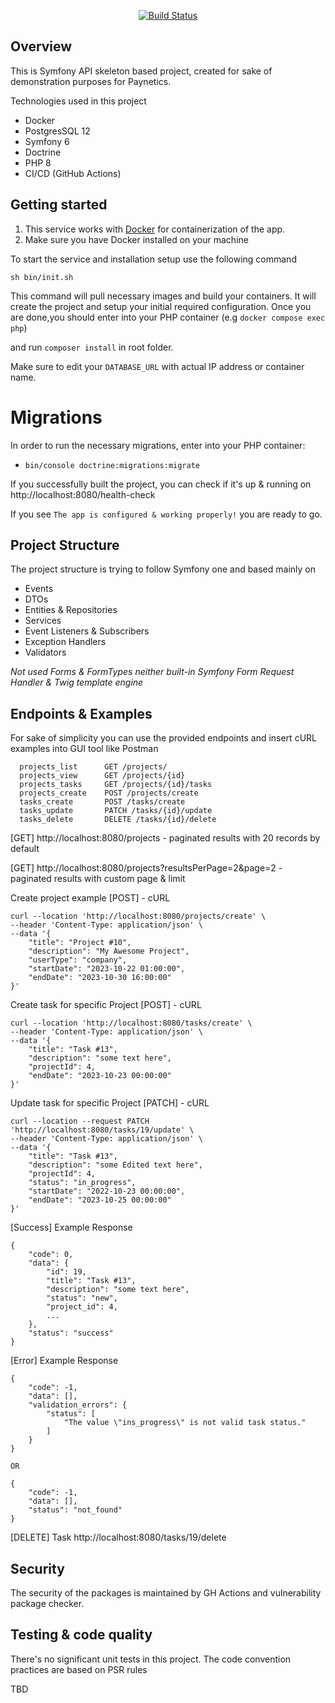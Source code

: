 <p align="center">
<a href="https://github.com/mnalbantov/task_management/actions"><img src="https://github.com/laravel/framework/workflows/tests/badge.svg" alt="Build Status"></a>
</p>

## Overview

This is Symfony API skeleton based project, created for sake of demonstration purposes for Paynetics.

Technologies used in this project

- Docker
- PostgresSQL 12
- Symfony 6
- Doctrine
- PHP 8
- CI/CD (GitHub Actions)

## Getting started

1. This service works with <a href="https://docker.com">Docker</a> for containerization of the app.
2. Make sure you have Docker installed on your machine

To start the service and installation setup use the following command

```
sh bin/init.sh
```

This command will pull necessary images and build your containers.
It will create the project and setup your initial required configuration.
Once you are done,you should enter into your PHP container (e.g ``docker compose exec php``)

and run ``composer install`` in root folder.

Make sure to edit your `DATABASE_URL` with actual IP address or container name.

# Migrations

In order to run the necessary migrations, enter into your PHP container:

- `bin/console doctrine:migrations:migrate`

If you successfully built the project, you can check if it's up & running on
http://localhost:8080/health-check

If you see `The app is configured & working properly!` you are ready to go.

## Project Structure

The project structure is trying to follow Symfony one and based mainly on 
- Events 
- DTOs
- Entities & Repositories
- Services
- Event Listeners & Subscribers
- Exception Handlers 
- Validators


_Not used Forms & FormTypes neither built-in Symfony Form Request Handler & Twig template engine_
## Endpoints & Examples

For sake of simplicity you can use the provided endpoints and insert cURL
examples into GUI tool like Postman

```
  projects_list      GET /projects/                
  projects_view      GET /projects/{id}            
  projects_tasks     GET /projects/{id}/tasks      
  projects_create    POST /projects/create          
  tasks_create       POST /tasks/create             
  tasks_update       PATCH /tasks/{id}/update        
  tasks_delete       DELETE /tasks/{id}/delete      
```

[GET] http://localhost:8080/projects - paginated results with 20 records by default

[GET] http://localhost:8080/projects?resultsPerPage=2&page=2 - paginated results with custom page & limit

Create project example [POST] - cURL

```
curl --location 'http://localhost:8080/projects/create' \
--header 'Content-Type: application/json' \
--data '{
    "title": "Project #10",
    "description": "My Awesome Project",
    "userType": "company",
    "startDate": "2023-10-22 01:00:00",
    "endDate": "2023-10-30 16:00:00"
}'
```

Create task for specific Project [POST] - cURL

```
curl --location 'http://localhost:8080/tasks/create' \
--header 'Content-Type: application/json' \
--data '{
    "title": "Task #13",
    "description": "some text here",
    "projectId": 4,
    "endDate": "2023-10-23 00:00:00"
}'
```

Update task for specific Project [PATCH] - cURL

```
curl --location --request PATCH 'http://localhost:8080/tasks/19/update' \
--header 'Content-Type: application/json' \
--data '{
    "title": "Task #13",
    "description": "some Edited text here",
    "projectId": 4,
    "status": "in_progress",
    "startDate": "2022-10-23 00:00:00",
    "endDate": "2023-10-25 00:00:00"
}'
```

[Success] Example Response

```
{
    "code": 0,
    "data": {
        "id": 19,
        "title": "Task #13",
        "description": "some text here",
        "status": "new",
        "project_id": 4,
        ...
    },
    "status": "success"
}
```

[Error] Example Response

```
{
    "code": -1,
    "data": [],
    "validation_errors": {
        "status": [
            "The value \"ins_progress\" is not valid task status."
        ]
    }
}

OR

{
    "code": -1,
    "data": [],
    "status": "not_found"
}
```

[DELETE] Task http://localhost:8080/tasks/19/delete

## Security 
 
The security of the packages is maintained by GH Actions and vulnerability package checker.

## Testing & code quality

There's no significant unit tests in this project.
The code convention practices are based on PSR rules

TBD